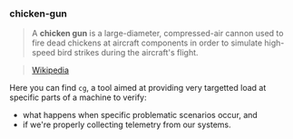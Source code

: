 ### chicken-gun 

> A **chicken gun** is a large-diameter, compressed-air cannon used to fire dead chickens at aircraft components in order to simulate high-speed bird strikes during the aircraft's flight.

> [Wikipedia](https://en.wikipedia.org/wiki/Chicken_gun)

Here you can find `cg`, a tool aimed at providing very targetted load at specific parts of a machine to verify:

- what happens when specific problematic scenarios occur, and
- if we're properly collecting telemetry from our systems.

